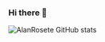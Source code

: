 ### Hi there 👋
![AlanRosete GitHub stats](https://github-readme-stats.vercel.app/api?username=AlanRosete&show_icons=true&theme=radical)

<!--
**AlanRosete/AlanRosete** is a ✨ _special_ ✨ repository because its `README.md` (this file) appears on your GitHub profile.

Here are some ideas to get you started:

- 🔭 I’m currently working on ...
- 🌱 I’m currently learning ...
- 👯 I’m looking to collaborate on ...
- 🤔 I’m looking for help with ...
- 💬 Ask me about ...
- 📫 How to reach me: ...
- 😄 Pronouns: ...
- ⚡ Fun fact: ...
-->
